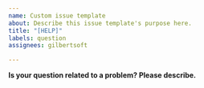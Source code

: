 ```yaml
---
name: Custom issue template
about: Describe this issue template's purpose here.
title: "[HELP]"
labels: question
assignees: gilbertsoft

---
```


**Is your question related to a problem? Please describe.**
